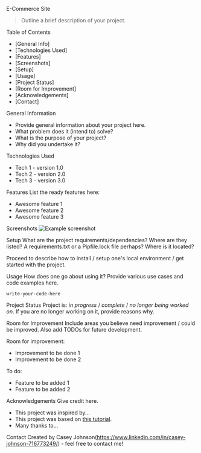 E-Commerce Site
> Outline a brief description of your project.


Table of Contents
* [General Info]
* [Technologies Used]
* [Features]
* [Screenshots]
* [Setup]
* [Usage]
* [Project Status]
* [Room for Improvement]
* [Acknowledgements]
* [Contact]


General Information
- Provide general information about your project here.
- What problem does it (intend to) solve?
- What is the purpose of your project?
- Why did you undertake it?
<!-- You don't have to answer all the questions - just the ones relevant to your project. -->


Technologies Used
- Tech 1 - version 1.0
- Tech 2 - version 2.0
- Tech 3 - version 3.0


Features
List the ready features here:
- Awesome feature 1
- Awesome feature 2
- Awesome feature 3


Screenshots
![Example screenshot](./img/screenshot.png)
<!-- If you have screenshots you'd like to share, include them here. -->


Setup
What are the project requirements/dependencies? Where are they listed? A requirements.txt or a Pipfile.lock file perhaps? Where is it located?

Proceed to describe how to install / setup one's local environment / get started with the project.


Usage
How does one go about using it?
Provide various use cases and code examples here.

`write-your-code-here`


Project Status
Project is: _in progress_ / _complete_ / _no longer being worked on_. If you are no longer working on it, provide reasons why.


Room for Improvement
Include areas you believe need improvement / could be improved. Also add TODOs for future development.

Room for improvement:
- Improvement to be done 1
- Improvement to be done 2

To do:
- Feature to be added 1
- Feature to be added 2


Acknowledgements
Give credit here.
- This project was inspired by...
- This project was based on [this tutorial](https://www.example.com).
- Many thanks to...


Contact
Created by Casey Johnson(https://www.linkedin.com/in/casey-johnson-716773249/) - feel free to contact me!


<!-- Optional -->
<!-- ## License -->
<!-- This project is open source and available under the [... License](). -->

<!-- You don't have to include all sections - just the one's relevant to your project -->

